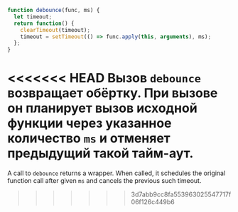 ```js demo
function debounce(func, ms) {
  let timeout;
  return function() {
    clearTimeout(timeout);
    timeout = setTimeout(() => func.apply(this, arguments), ms);
  };
}

```

<<<<<<< HEAD
Вызов `debounce` возвращает обёртку. При вызове он планирует вызов исходной функции через указанное количество `ms` и отменяет предыдущий такой тайм-аут.
=======
A call to `debounce` returns a wrapper. When called, it schedules the original function call after given `ms` and cancels the previous such timeout.

>>>>>>> 3d7abb9cc8fa553963025547717f06f126c449b6
